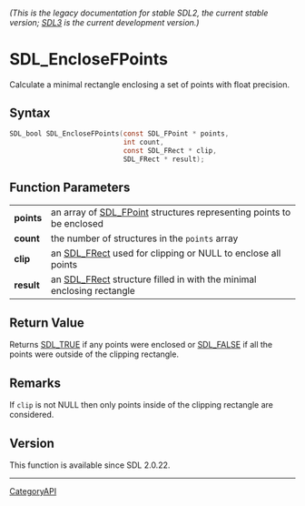###### (This is the legacy documentation for stable SDL2, the current stable version; [SDL3](https://wiki.libsdl.org/SDL3/) is the current development version.)
# SDL_EncloseFPoints

Calculate a minimal rectangle enclosing a set of points with float precision.

## Syntax

```c
SDL_bool SDL_EncloseFPoints(const SDL_FPoint * points,
                            int count,
                            const SDL_FRect * clip,
                            SDL_FRect * result);

```

## Function Parameters

|                |                                                                                    |
| -------------- | ---------------------------------------------------------------------------------- |
| **points**     | an array of [SDL_FPoint](SDL_FPoint.md) structures representing points to be enclosed |
| **count**      | the number of structures in the `points` array                                     |
| **clip**       | an [SDL_FRect](SDL_FRect.md) used for clipping or NULL to enclose all points          |
| **result**     | an [SDL_FRect](SDL_FRect.md) structure filled in with the minimal enclosing rectangle |

## Return Value

Returns [SDL_TRUE](SDL_TRUE.md) if any points were enclosed or
[SDL_FALSE](SDL_FALSE.md) if all the points were outside of the clipping
rectangle.

## Remarks

If `clip` is not NULL then only points inside of the clipping rectangle are
considered.

## Version

This function is available since SDL 2.0.22.

----
[CategoryAPI](CategoryAPI.md)
